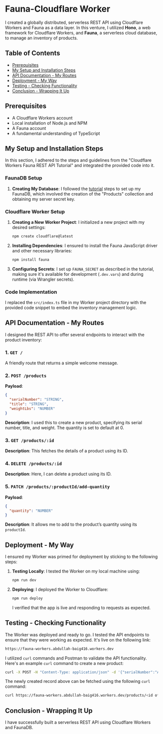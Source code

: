 # Fauna-Cloudflare Worker

I created a globally distributed, serverless REST API using Cloudflare Workers and Fauna as a data layer. In this venture, I utilized **Hono**, a web framework for Cloudflare Workers, and **Fauna**, a serverless cloud database, to manage an inventory of products.

## Table of Contents
- [Prerequisites](#prerequisites)
- [My Setup and Installation Steps](#setup-and-installation)
- [API Documentation - My Routes](#api-documentation)
- [Deployment - My Way](#deployment)
- [Testing - Checking Functionality](#testing)
- [Conclusion - Wrapping It Up](#conclusion)

## Prerequisites
- A Cloudflare Workers account
- Local installation of Node.js and NPM
- A Fauna account
- A fundamental understanding of TypeScript

## My Setup and Installation Steps
In this section, I adhered to the steps and guidelines from the "Cloudflare Workers Fauna REST API Tutorial" and integrated the provided code into it.

### FaunaDB Setup
1. **Creating My Database**: I followed the [tutorial](https://developers.cloudflare.com/workers/tutorials/store-data-with-fauna/) steps to set up my FaunaDB, which involved the creation of the "Products" collection and obtaining my server secret key.

### Cloudflare Worker Setup
1. **Creating a New Worker Project**: I initialized a new project with my desired settings:
   ```bash
   npm create cloudflare@latest
   ```
2. **Installing Dependencies**: I ensured to install the Fauna JavaScript driver and other necessary libraries:
   ```bash
   npm install fauna
   ```
3. **Configuring Secrets**: I set up `FAUNA_SECRET` as described in the tutorial, making sure it's available for development (`.dev.vars`) and during runtime (via Wrangler secrets).

### Code Implementation
I replaced the `src/index.ts` file in my Worker project directory with the provided code snippet to embed the inventory management logic.

## API Documentation - My Routes
I designed the REST API to offer several endpoints to interact with the product inventory:

### 1. `GET /`
A friendly route that returns a simple welcome message.

### 2. `POST /products`
**Payload**:
```json
{
  "serialNumber": "STRING",
  "title": "STRING",
  "weightLbs": "NUMBER"
}
```
**Description**: I used this to create a new product, specifying its serial number, title, and weight. The quantity is set to default at 0.

### 3. `GET /products/:id`
**Description**: This fetches the details of a product using its ID.

### 4. `DELETE /products/:id`
**Description**: Here, I can delete a product using its ID.

### 5. `PATCH /products/:productId/add-quantity`
**Payload**:
```json
{
  "quantity": "NUMBER"
}
```
**Description**: It allows me to add to the product’s quantity using its `productId`.

## Deployment - My Way
I ensured my Worker was primed for deployment by sticking to the following steps:

1. **Testing Locally**:
   I tested the Worker on my local machine using:
   ```bash
   npm run dev
   ```
2. **Deploying**:
   I deployed the Worker to Cloudflare:
   ```bash
   npm run deploy
   ```
   I verified that the app is live and responding to requests as expected.

## Testing - Checking Functionality
The Worker was deployed and ready to go. I tested the API endpoints to ensure that they were working as expected. It's live on the following link:
```bash
https://fauna-workers.abdullah-baig416.workers.dev
```

I utilized `curl` commands and Postman to validate the API functionality. Here's an example `curl` command to create a new product:
```bash
curl -X POST -H "Content-Type: application/json" -d '{"serialNumber":"A123","title":"Product 1","weightLbs":1.5}' https://fauna-workers.abdullah-baig416.workers.dev/products
```

The newly created record above can be fetched using the following `curl` command:
```bash
curl https://fauna-workers.abdullah-baig416.workers.dev/products/<id of the record>
```

## Conclusion - Wrapping It Up
I have successfully built a serverless REST API using Cloudflare Workers and FaunaDB.